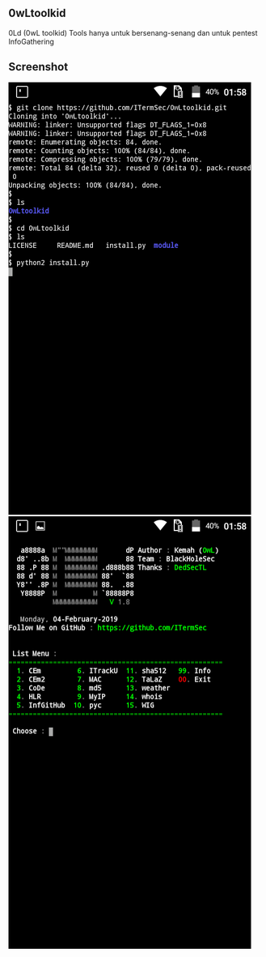 ## 0wLtoolkid
0Ld (0wL toolkid) Tools hanya untuk bersenang-senang dan untuk pentest InfoGathering

## Screenshot
<img src="0Ld1.jpg"/>
<img src="0Ld2.jpg"/>

